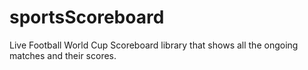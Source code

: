 # sportsScoreboard
Live Football World Cup Scoreboard library that shows all the ongoing matches and their scores.
